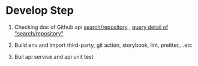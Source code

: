# Develop Step
1. Checking doc of Github api [search/repository](https://docs.github.com/en/rest/search/search?apiVersion=2022-11-28#search-repositories) , [query detail of "search/repository"](https://docs.github.com/en/search-github/searching-on-github/searching-for-repositories) 

2. Build env and import third-party, git action, storybook, lint, preitter,...etc
3. Buil api service and api unit test
